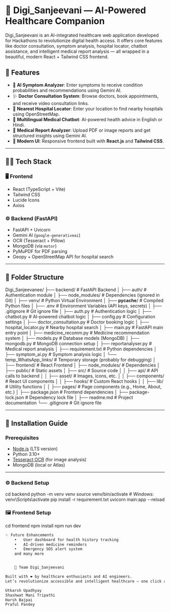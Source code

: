 # 💊 Digi_Sanjeevani — AI-Powered Healthcare Companion

Digi_Sanjeevani is an AI-integrated healthcare web application developed for Hackathons to revolutionize digital health access. It offers core features like doctor consultation, symptom analysis, hospital locator, chatbot assistance, and intelligent medical report analysis — all wrapped in a beautiful, modern React + Tailwind CSS frontend.

## 🚀 Features

- 🧠 **AI Symptom Analyzer**: Enter symptoms to receive condition probabilities and recommendations using Gemini AI.
- 🩺 **Doctor Consultation System**: Browse doctors, book appointments, and receive video consultation links.
- 📍 **Nearest Hospital Locator**: Enter your location to find nearby hospitals using OpenStreetMap.
- 🤖 **Multilingual Medical Chatbot**: AI-powered health advice in English or Hindi.
- 📄 **Medical Report Analyzer**: Upload PDF or image reports and get structured insights using Gemini AI.
- 🧬 **Modern UI**: Responsive frontend built with **React.js** and **Tailwind CSS**.

---

## 🧑‍💻 Tech Stack

### 🖥️ Frontend
- React (TypeScript + Vite)
- Tailwind CSS
- Lucide Icons
- Axios

### ⚙️ Backend (FastAPI)
- FastAPI + Uvicorn
- Gemini AI (`google-generativeai`)
- OCR (Tesseract + Pillow)
- MongoDB (via `motor`)
- PyMuPDF for PDF parsing
- Geopy + OpenStreetMap API for hospital search

---

## 📁 Folder Structure

Digi_Sanjeevanee/
├── backend/                # FastAPI Backend
│   ├── auth/               # Authentication module
│   ├── node_modules/       # Dependencies (ignored in Git)
│   ├── venv/               # Python Virtual Environment
│   ├── __pycache__/        # Compiled Python files
│   ├── .env                # Environment Variables (API keys, secrets)
│   ├── .gitignore          # Git ignore file
│   ├── auth.py             # Authentication logic
│   ├── chatbot.py          # AI-powered chatbot logic
│   ├── config.py           # Configuration settings
│   ├── doctor_consultation.py # Doctor booking logic
│   ├── hospital_locator.py # Nearby hospital search
│   ├── main.py             # FastAPI main entry point
│   ├── medicine_recomm.py  # Medicine recommendation system
│   ├── models.py           # Database models (MongoDB)
│   ├── mongodb.py          # MongoDB connection setup
│   ├── reportanalyser.py   # Medical report analysis
│   ├── requirement.txt     # Python dependencies
│   ├── symptom_ai.py       # Symptom analysis logic
│   └── temp_WhatsApp_links/ # Temporary storage (probably for debugging)
│
├── frontend/               # React Frontend
│   ├── node_modules/       # Dependencies
│   ├── public/             # Static assets
│   ├── src/                # Source code
│   │   ├── api/            # API calls to backend
│   │   ├── asset/          # Images, icons, etc.
│   │   ├── components/     # React UI components
│   │   ├── hooks/          # Custom React hooks
│   │   ├── lib/            # Utility functions
│   │   ├── pages/          # Page components (e.g., Home, About, etc.)
│   ├── package.json        # Frontend dependencies
│   ├── package-lock.json   # Dependency lock file
│
├── readme.md               # Project documentation
└── .gitignore              # Git ignore file


---

## 🔧 Installation Guide

### Prerequisites

- [Node.js](https://nodejs.org/) (LTS version)
- Python 3.10+
- [Tesseract OCR](https://github.com/tesseract-ocr/tesseract) (for image analysis)
- MongoDB (local or Atlas)

---

### ⚙️ Backend Setup


cd backend
python -m venv venv
source venv/bin/activate  # Windows: venv\Scripts\activate
pip install -r requirement.txt
uvicorn main:app --reload

### 🖼️ Frontend Setup

cd frontend
npm install
npm run dev
```bash
✨ Future Enhancements
	•	User dashboard for health history tracking
	•	AI-driven medicine reminders
	•	Emergency SOS alert system
    and many more 


    📣 Team Digi_Sanjeevani

Built with ❤️ by healthcare enthusiasts and AI engineers.
Let’s revolutionize accessible and intelligent healthcare — one click at a time.

Utkarsh Upadhyay
Shashwat Mani Tripathi 
Harsh Bajpai
Praful Pandey


